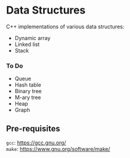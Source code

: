 # Data Structures
C++ implementations of various data structures:
- Dynamic array
- Linked list
- Stack
### To Do
- Queue
- Hash table
- Binary tree
- M-ary tree
- Heap
- Graph
## Pre-requisites
```gcc```: https://gcc.gnu.org/  
```make```: https://www.gnu.org/software/make/
